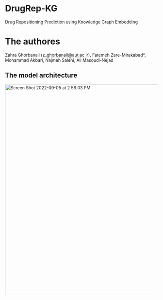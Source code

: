 # DrugRep-KG
Drug Repositioning Prediction using Knowledge Graph Embedding
# The authores
Zahra Ghorbanali (z_ghorbanali@aut.ac.ir), Fatemeh Zare-Mirakabad*, Mohammad Akbari, Najmeh Salehi, Ali Masoudi-Nejad

## The model architecture

<img width="694" alt="Screen Shot 2022-09-05 at 2 56 03 PM" src="https://user-images.githubusercontent.com/53209315/194271349-9f029948-1114-44b6-a8d7-dc122993b3eb.png">
